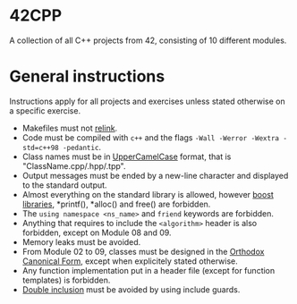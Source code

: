 # 42CPP
A collection of all C++ projects from 42, consisting of 10 different modules.

# General instructions
Instructions apply for all projects and exercises unless stated otherwise on a specific exercise.
- Makefiles must not [relink](https://stackoverflow.com/questions/52502399/what-does-it-mean-for-a-makefile-to-relink).
- Code must be compiled with `c++` and the flags `-Wall -Werror -Wextra -std=c++98 -pedantic`.
- Class names must be in [UpperCamelCase](https://wiki.c2.com/?UpperCamelCase) format, that is "ClassName.cpp/.hpp/.tpp".
- Output messages must be ended by a new-line character and displayed to the standard output.
- Almost everything on the standard library is allowed, however [boost libraries](https://www.geeksforgeeks.org/advanced-c-boost-library/), *printf(), *alloc() and free() are forbidden.
- The `using namespace <ns_name>` and `friend` keywords are forbidden.
- Anything that requires to include the `<algorithm>` header is also forbidden, except on Module 08 and 09.
- Memory leaks must be avoided.
- From Module 02 to 09, classes must be designed in the [Orthodox Canonical Form](https://www.francescmm.com/orthodox-canonical-class-form/), except when explicitely stated otherwise.
- Any function implementation put in a header file (except for function templates) is forbidden.
- [Double inclusion](https://stackoverflow.com/questions/5000749/avoiding-double-inclusion-preprocessor-directive-vs-makefiles) must be avoided by using include guards.
